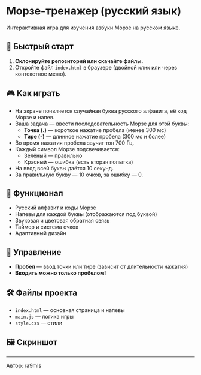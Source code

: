 # Морзе-тренажер (русский язык)

Интерактивная игра для изучения азбуки Морзе на русском языке.

## 🚀 Быстрый старт

1. **Склонируйте репозиторий или скачайте файлы.**
2. Откройте файл `index.html` в браузере (двойной клик или через контекстное меню).

## 🎮 Как играть

- На экране появляется случайная буква русского алфавита, её код Морзе и напев.
- Ваша задача — ввести последовательность Морзе для этой буквы:
  - **Точка (.)** — короткое нажатие пробела (менее 300 мс)
  - **Тире (-)** — длинное нажатие пробела (300 мс и более)
- Во время нажатия пробела звучит тон 700 Гц.
- Каждый символ Морзе подсвечивается:
  - Зелёный — правильно
  - Красный — ошибка (есть вторая попытка)
- На ввод всей буквы даётся 10 секунд.
- За правильную букву — 10 очков, за ошибку — 0.

## 📝 Функционал
- Русский алфавит и коды Морзе
- Напевы для каждой буквы (отображаются под буквой)
- Звуковая и цветовая обратная связь
- Таймер и система очков
- Адаптивный дизайн

## 📱 Управление
- **Пробел** — ввод точки или тире (зависит от длительности нажатия)
- **Вводить можно только пробелом!**

## 🛠️ Файлы проекта
- `index.html` — основная страница и напевы
- `main.js` — логика игры
- `style.css` — стили

## 🖼️ Скриншот


---

Автор: ra9mls